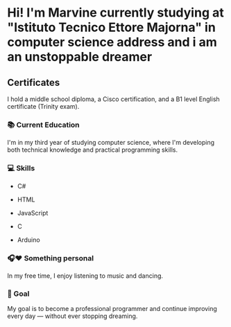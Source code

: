 # Hi! I'm Marvine currently studying  at "Istituto Tecnico Ettore Majorna" in computer science address and i am an unstoppable dreamer 


## Certificates
I hold a middle school diploma, a Cisco certification, and a B1 level English certificate (Trinity exam).

### 📚 Current Education
I'm in my third year of studying computer science, where I'm developing both technical knowledge and practical programming skills.

### 💻  Skills
- C#

- HTML

- JavaScript

- C

- Arduino

### 🎧❤️  Something personal
In my free time, I enjoy listening to music and dancing.

### 🎯  Goal
My goal is to become a professional programmer and continue improving every day — without ever stopping dreaming.













